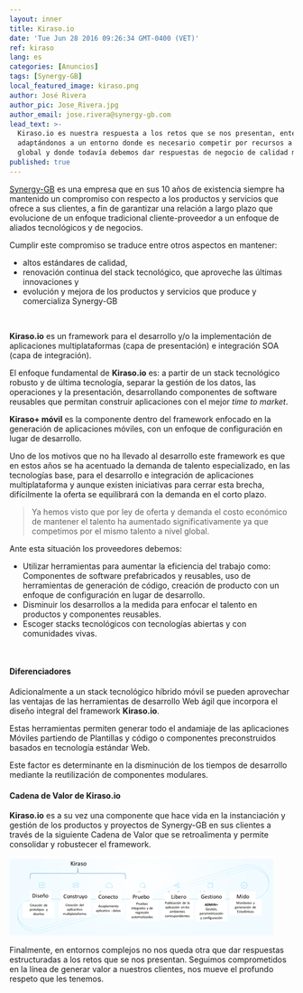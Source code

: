 ```yaml
---
layout: inner
title: Kiraso.io
date: 'Tue Jun 28 2016 09:26:34 GMT-0400 (VET)'
ref: kiraso
lang: es
categories: [Anuncios]
tags: [Synergy-GB]
local_featured_image: kiraso.png
author: José Rivera
author_pic: Jose_Rivera.jpg
author_email: jose.rivera@synergy-gb.com
lead_text: >-
  Kiraso.io es nuestra respuesta a los retos que se nos presentan, entendiendo y
  adaptándonos a un entorno donde es necesario competir por recursos a nivel
  global y donde todavía debemos dar respuestas de negocio de calidad mundial.
published: true
---
```


[Synergy-GB][1] es una empresa que en sus 10 años de existencia siempre ha mantenido un compromiso con respecto a los productos y servicios que ofrece a sus clientes, a fin de garantizar una relación a largo plazo que evolucione de un enfoque tradicional cliente-proveedor a un enfoque de aliados tecnológicos y de negocios. 

Cumplir este compromiso se traduce entre otros aspectos en mantener:

- altos estándares de calidad, 
- renovación continua del stack tecnológico, que aproveche las últimas innovaciones y 
- evolución y mejora de los productos y servicios que produce y comercializa Synergy-GB

<br/>

**Kiraso.io** es un framework para el desarrollo y/o la implementación de aplicaciones multiplataformas (capa de presentación) e integración SOA (capa de integración). 

El enfoque fundamental de **Kiraso.io** es: a partir de un stack tecnológico robusto y de última tecnología, separar la gestión de los datos, las operaciones y la presentación, desarrollando componentes de software reusables que permitan construir aplicaciones con el mejor *time to market*.

**Kiraso+ móvil** es la componente dentro del framework enfocado en la generación de aplicaciones móviles, con un enfoque de configuración en lugar de desarrollo.

Uno de los motivos que no ha llevado al desarrollo este framework es que en estos años se ha acentuado la demanda de talento especializado, en las tecnologías base, para el desarrollo e integración de aplicaciones multiplataforma y aunque existen iniciativas para cerrar esta brecha, difícilmente la oferta se equilibrará con la demanda en el corto plazo.

 > Ya hemos visto que por ley de oferta y demanda el costo económico de mantener el talento ha aumentado significativamente ya que competimos por el mismo talento a nivel global.

Ante esta situación los proveedores debemos:

- Utilizar herramientas para aumentar la eficiencia del trabajo como: Componentes de software prefabricados y reusables, uso de herramientas de generación de código, creación de producto con un enfoque de configuración en lugar de desarrollo.
- Disminuir los desarrollos a la medida para enfocar el talento en productos y componentes reusables.
- Escoger stacks tecnológicos con tecnologías abiertas y con comunidades vivas.

<br/> 

#### Diferenciadores

Adicionalmente a un stack tecnológico híbrido móvil se pueden aprovechar las ventajas de las herramientas de desarrollo Web ágil que incorpora el diseño integral del framework **Kiraso.io**.

Estas herramientas permiten generar todo el andamiaje de las aplicaciones Móviles partiendo de Plantillas y código o componentes preconstruidos basados en tecnología estándar Web.

Este factor es determinante en la disminución de los tiempos de desarrollo mediante la reutilización de componentes modulares.
   
#### Cadena de Valor de **Kiraso.io**
 
**Kiraso.io** es a su vez una componente que hace vida en la instanciación y gestión de los productos y proyectos de Synergy-GB en sus clientes a través de la siguiente Cadena de Valor que se retroalimenta y permite consolidar y robustecer el framework.

![Cadena de Valor - Kiraso.io](/img/kiraso-cadena.png)

Finalmente, en entornos complejos no nos queda otra que dar respuestas estructuradas a los retos que se nos presentan. Seguimos comprometidos en la línea de generar valor a nuestros clientes, nos mueve el profundo respeto que les tenemos.



[1]: http://synergy-gb.com "Synergy-GB Web Page"
[2]: http://blog.synergy-gb.com "Synergy-GB Blog"

